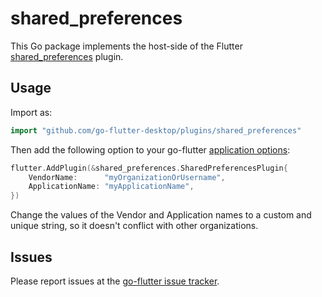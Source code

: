 # shared_preferences

This Go package implements the host-side of the Flutter [shared_preferences](https://github.com/flutter/plugins/tree/master/packages/shared_preferences) plugin.

## Usage

Import as:

```go
import "github.com/go-flutter-desktop/plugins/shared_preferences"
```

Then add the following option to your go-flutter [application options](https://github.com/go-flutter-desktop/go-flutter/blob/68868301742b864b719b31ae51c7ec4b3b642d1a/example/simpleDemo/main.go#L53):

```go
flutter.AddPlugin(&shared_preferences.SharedPreferencesPlugin{
	VendorName:      "myOrganizationOrUsername",
	ApplicationName: "myApplicationName",
})
```

Change the values of the Vendor and Application names to a custom and unique
string, so it doesn't conflict with other organizations.

## Issues

Please report issues at the [go-flutter issue tracker](https://github.com/go-flutter-desktop/go-flutter/issues/).
